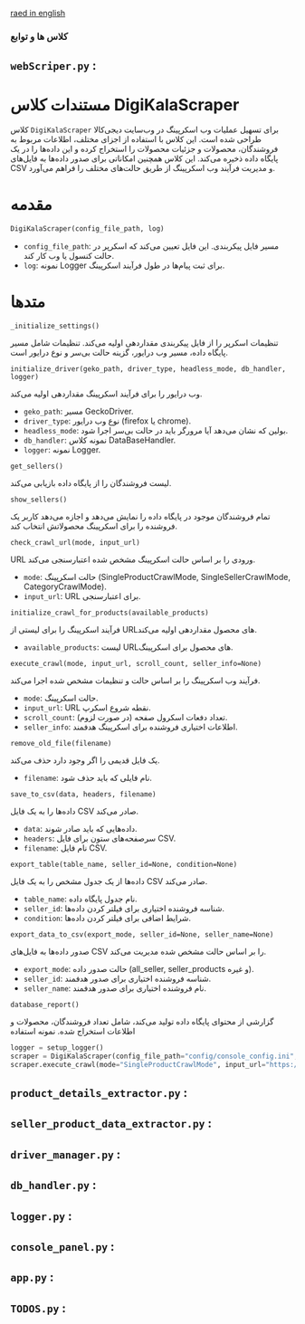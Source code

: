 [raed in english](functions.md)

### کلاس ها و توابع 

## `webScriper.py` : 
# مستندات کلاس DigiKalaScraper

کلاس `DigiKalaScraper` برای تسهیل عملیات وب اسکرپینگ در وب‌سایت دیجی‌کالا طراحی شده است. این کلاس با استفاده از اجزای مختلف، اطلاعات مربوط به فروشندگان، محصولات و جزئیات محصولات را استخراج کرده و این داده‌ها را در یک پایگاه داده ذخیره می‌کند. این کلاس همچنین امکاناتی برای صدور داده‌ها به فایل‌های CSV و مدیریت فرآیند وب اسکرپینگ از طریق حالت‌های مختلف را فراهم می‌آورد.

# مقدمه

```python
DigiKalaScraper(config_file_path, log)
```
  - `config_file_path`: مسیر فایل پیکربندی. این فایل تعیین می‌کند که اسکرپر در حالت کنسول یا وب کار کند.
  - `log`: نمونه Logger برای ثبت پیام‌ها در طول فرآیند اسکرپینگ.
  
# متدها 

`_initialize_settings()`

تنظیمات اسکرپر را از فایل پیکربندی مقداردهی اولیه می‌کند. تنظیمات شامل مسیر پایگاه داده، مسیر وب درایور، گزینه حالت بی‌سر و نوع درایور است.

`initialize_driver(geko_path, driver_type, headless_mode, db_handler, logger)`

وب درایور را برای فرآیند اسکرپینگ مقداردهی اولیه می‌کند.
  - `geko_path`: مسیر GeckoDriver.
  - `driver_type`: نوع وب درایور (firefox یا chrome).
  - `headless_mode`: بولین که نشان می‌دهد آیا مرورگر باید در حالت بی‌سر اجرا شود.
  - `db_handler`: نمونه کلاس DataBaseHandler.
  - `logger`: نمونه Logger.

`get_sellers()`

لیست فروشندگان را از پایگاه داده بازیابی می‌کند.

`show_sellers()`

تمام فروشندگان موجود در پایگاه داده را نمایش می‌دهد و اجازه می‌دهد کاربر یک فروشنده را برای اسکرپینگ محصولاتش انتخاب کند.

`check_crawl_url(mode, input_url)`

URL ورودی را بر اساس حالت اسکرپینگ مشخص شده اعتبارسنجی می‌کند.

  - `mode`: حالت اسکرپینگ (SingleProductCrawlMode, SingleSellerCrawlMode, CategoryCrawlMode).
  - `input_url`: URL برای اعتبارسنجی.

`initialize_crawl_for_products(available_products)`

فرآیند اسکرپینگ را برای لیستی از URL‌های محصول مقداردهی اولیه می‌کند.

  - `available_products`: لیست URL‌های محصول برای اسکرپینگ.

`execute_crawl(mode, input_url, scroll_count, seller_info=None)`

فرآیند وب اسکرپینگ را بر اساس حالت و تنظیمات مشخص شده اجرا می‌کند.

  - `mode`: حالت اسکرپینگ.
  - `input_url`: URL نقطه شروع اسکرپ.
  - `scroll_count`: تعداد دفعات اسکرول صفحه (در صورت لزوم).
  - `seller_info`: اطلاعات اختیاری فروشنده برای اسکرپینگ هدفمند.

`remove_old_file(filename)`

یک فایل قدیمی را اگر وجود دارد حذف می‌کند.

  - `filename`: نام فایلی که باید حذف شود.

`save_to_csv(data, headers, filename)`

داده‌ها را به یک فایل CSV صادر می‌کند.

  - `data`: داده‌هایی که باید صادر شوند.
  - `headers`: سرصفحه‌های ستون برای فایل CSV.
  - `filename`: نام فایل CSV.

`export_table(table_name, seller_id=None, condition=None)`

داده‌ها از یک جدول مشخص را به یک فایل CSV صادر می‌کند.

  - `table_name`: نام جدول پایگاه داده.
  - `seller_id`: شناسه فروشنده اختیاری برای فیلتر کردن داده‌ها.
  - `condition`: شرایط اضافی برای فیلتر کردن داده‌ها.

`export_data_to_csv(export_mode, seller_id=None, seller_name=None)`

صدور داده‌ها به فایل‌های CSV را بر اساس حالت مشخص شده مدیریت می‌کند.

  - `export_mode`: حالت صدور داده (all_seller, seller_products و غیره).
  - `seller_id`: شناسه فروشنده اختیاری برای صدور هدفمند.
  - `seller_name`: نام فروشنده اختیاری برای صدور هدفمند.

`database_report()`

گزارشی از محتوای پایگاه داده تولید می‌کند، شامل تعداد فروشندگان، محصولات و اطلاعات استخراج شده.
نمونه استفاده

```python
logger = setup_logger()
scraper = DigiKalaScraper(config_file_path="config/console_config.ini", log=logger)
scraper.execute_crawl(mode="SingleProductCrawlMode", input_url="https://www.digikala.com/product/dkp-12345", scroll_count=3)
```


## `product_details_extractor.py` : 


## `seller_product_data_extractor.py` : 


## `driver_manager.py` : 


## `db_handler.py` : 


## `logger.py` : 


## `console_panel.py` : 


## `app.py` : 


## `TODOS.py` : 

